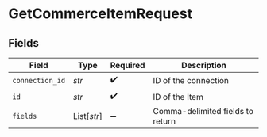 # GetCommerceItemRequest


## Fields

| Field                            | Type                             | Required                         | Description                      |
| -------------------------------- | -------------------------------- | -------------------------------- | -------------------------------- |
| `connection_id`                  | *str*                            | :heavy_check_mark:               | ID of the connection             |
| `id`                             | *str*                            | :heavy_check_mark:               | ID of the Item                   |
| `fields`                         | List[*str*]                      | :heavy_minus_sign:               | Comma-delimited fields to return |